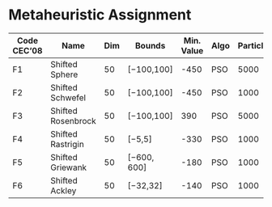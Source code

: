 # Metaheuristic Assignment

| Code CEC’08 | Name | Dim | Bounds | Min. Value | Algo | Particles | Iter. | Cognitive | Social | Inertia |
| --- | --- | --- | --- | --- | --- | --- | --- | --- | --- | --- |
| F1 | Shifted Sphere | 50 | [−100,100] | -450 | PSO | 5000 | 50 |
| F2 | Shifted Schwefel | 50 | [−100,100] | -450 | PSO | 1000 | 250 |
| F3 | Shifted Rosenbrock | 50 | [−100,100] | 390 | PSO | 5000 | 50 |
| F4 | Shifted Rastrigin | 50 | [−5,5] | -330 | PSO | 1000 | 250 |
| F5 | Shifted Griewank | 50 | [−600, 600] | -180 | PSO | 1000 | 250 |
| F6 | Shifted Ackley | 50 | [−32,32] | -140 | PSO | 1000 | 250 |


